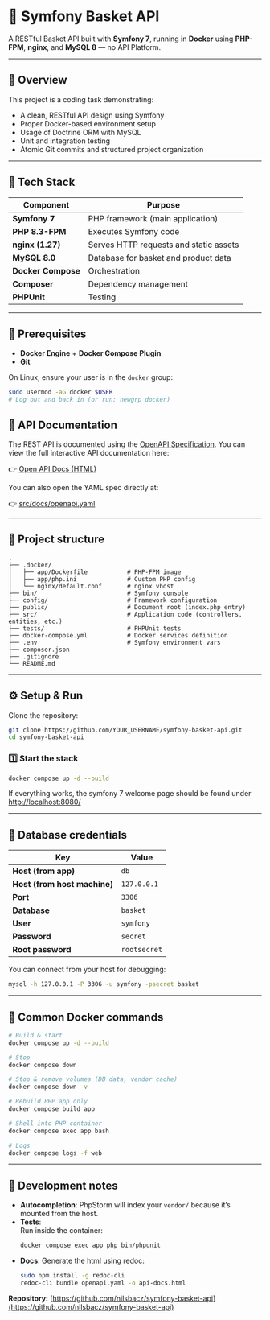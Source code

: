 # 🧺 Symfony Basket API

A RESTful Basket API built with **Symfony 7**, running in **Docker** using **PHP-FPM**, **nginx**, and **MySQL 8** — no API Platform.

---

## 🚀 Overview

This project is a coding task demonstrating:

- A clean, RESTful API design using Symfony
- Proper Docker-based environment setup
- Usage of Doctrine ORM with MySQL
- Unit and integration testing
- Atomic Git commits and structured project organization

---

## 🧩 Tech Stack

| Component | Purpose |
|------------|----------|
| **Symfony 7** | PHP framework (main application) |
| **PHP 8.3-FPM** | Executes Symfony code |
| **nginx (1.27)** | Serves HTTP requests and static assets |
| **MySQL 8.0** | Database for basket and product data |
| **Docker Compose** | Orchestration |
| **Composer** | Dependency management |
| **PHPUnit** | Testing |

---

## 🧰 Prerequisites

- **Docker Engine** + **Docker Compose Plugin**
- **Git**

On Linux, ensure your user is in the `docker` group:

```bash
sudo usermod -aG docker $USER
# Log out and back in (or run: newgrp docker)
```

## 📘 API Documentation
The REST API is documented using the [OpenAPI Specification](https://swagger.io/specification/).
You can view the full interactive API documentation here:

👉 [Open API Docs (HTML)](docs/api-docs.html)

You can also open the YAML spec directly at:

👉 [src/docs/openapi.yaml](docs/openapi.yaml)

---

## 🧱 Project structure

```
.
├── .docker/
│   ├── app/Dockerfile           # PHP-FPM image
│   ├── app/php.ini              # Custom PHP config
│   └── nginx/default.conf       # nginx vhost
├── bin/                         # Symfony console
├── config/                      # Framework configuration
├── public/                      # Document root (index.php entry)
├── src/                         # Application code (controllers, entities, etc.)
├── tests/                       # PHPUnit tests
├── docker-compose.yml           # Docker services definition
├── .env                         # Symfony environment vars
├── composer.json
├── .gitignore
└── README.md
```

---

## ⚙️ Setup & Run

Clone the repository:

```bash
git clone https://github.com/YOUR_USERNAME/symfony-basket-api.git
cd symfony-basket-api
```

### 1️⃣ Start the stack

```bash
docker compose up -d --build
```

If everything works, the symfony 7 welcome page should be found under [http://localhost:8080/](http://localhost:8080/)

---

## 🧩 Database credentials

| Key | Value |
|-----|--------|
| **Host (from app)** | `db` |
| **Host (from host machine)** | `127.0.0.1` |
| **Port** | `3306` |
| **Database** | `basket` |
| **User** | `symfony` |
| **Password** | `secret` |
| **Root password** | `rootsecret` |

You can connect from your host for debugging:

```bash
mysql -h 127.0.0.1 -P 3306 -u symfony -psecret basket
```

---

## 🧰 Common Docker commands

```bash
# Build & start
docker compose up -d --build

# Stop
docker compose down

# Stop & remove volumes (DB data, vendor cache)
docker compose down -v

# Rebuild PHP app only
docker compose build app

# Shell into PHP container
docker compose exec app bash

# Logs
docker compose logs -f web
```

---

## 🧠 Development notes

- **Autocompletion**: PhpStorm will index your `vendor/` because it’s mounted from the host.
- **Tests**:  
  Run inside the container:
  ```bash
  docker compose exec app php bin/phpunit
  ```
- **Docs**: Generate the html using redoc:
  ```bash
  sudo npm install -g redoc-cli
  redoc-cli bundle openapi.yaml -o api-docs.html
  ```

**Repository:** [https://github.com/nilsbacz/symfony-basket-api](https://github.com/nilsbacz/symfony-basket-api)
